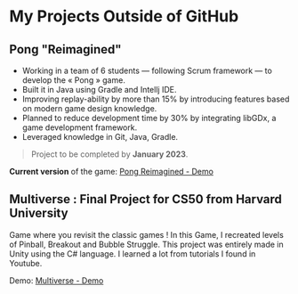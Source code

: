 # My Projects Outside of GitHub
## Pong "Reimagined"
- Working in a team of 6 students — following Scrum framework — to develop the « Pong » game.
- Built it in Java using Gradle and Intellj IDE.
- Improving replay-ability by more than 15% by introducing features based on modern game design knowledge.
- Planned to reduce development time by 30% by integrating libGDx, a game development
framework.
- Leveraged knowledge in Git, Java, Gradle.

>Project to be completed by **January 2023**.

**Current version** of the game: [Pong Reimagined - Demo](https://youtu.be/WpfNuaAdgQI)

## Multiverse : Final Project for CS50 from Harvard University
Game where you revisit the classic games ! In this Game, I recreated levels of Pinball, Breakout and Bubble Struggle. This project was entirely made in Unity using the C# language. I learned a lot from tutorials I found in Youtube.

Demo: [Multiverse - Demo](https://youtu.be/9_RPvn6r31M)
